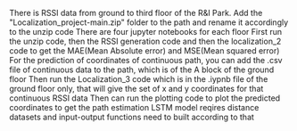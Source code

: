 There is RSSI data from ground to third floor of the R&I Park.
Add the "Localization_project-main.zip" folder to the path and rename it accordingly to the unzip code 
There are four jupyter notebooks for each floor
First run the unzip code, then the RSSI generation code and then the localization_2 code to get the MAE(Mean Absolute error) and MSE(Mean squared error)
For the prediction of coordinates of continuous path, you can add the .csv file of continuous data to the path, which is of the A block of the ground floor
Then run the Localization_3 code which is in the .iypnb file of the ground floor only, that will give the set of x and y coordinates for that continuous RSSI data
Then can run the plotting code to plot the predicted coordinates to get the path estimation
LSTM model reqires distance datasets and input-output functions need to built according to that
